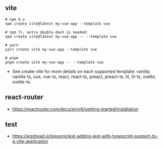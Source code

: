## vite
```shell
# npm 6.x
npm create vite@latest my-vue-app --template vue

# npm 7+, extra double-dash is needed:
npm create vite@latest my-vue-app -- --template vue

# yarn
yarn create vite my-vue-app --template vue

# pnpm
pnpm create vite my-vue-app -- --template vue
```
* See create-vite for more details on each supported template: vanilla, vanilla-ts, vue, vue-ts, react, react-ts, preact, preact-ts, lit, lit-ts, svelte, svelte-ts.
 
## react-router
* https://reactrouter.com/docs/en/v6/getting-started/installation

## test
* https://egghead.io/lessons/jest-adding-jest-with-typescript-support-to-a-vite-application